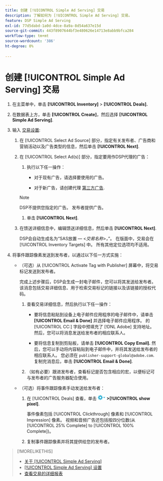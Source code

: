 ```yaml
---
title: 创建 [!UICONTROL Simple Ad Serving] 交易
description: 了解如何为 [!UICONTROL Simple Ad Serving] 交易。
feature: DSP Simple Ad Serving
exl-id: 77d5dabd-1a0d-4dce-8a9a-8d54a637e15d
source-git-commit: 443f8907644bf3e480626e14713e8abb9bfca284
workflow-type: tm+mt
source-wordcount: '386'
ht-degree: 0%

---
```


# 创建 [!UICONTROL Simple Ad Serving] 交易

1. 在主菜单中，单击 **[!UICONTROL Inventory]** > **[!UICONTROL Deals].**

1. 在数据表上方，单击 **[!UICONTROL Create]**，然后选择 **[!UICONTROL Simple Ad Serving]**.

1. 输入 [交易设置](simple-deal-settings.md):

   1. 在 [!UICONTROL Select Ad Source] 部分，指定有关发布者、广告商和营销活动以及广告类型的信息，然后单击 **[!UICONTROL Next]**.

   1. 在 [!UICONTROL Select Ad(s)] 部分，指定要用作DSP代理的广告：

      1. 执行以下任一操作：

         * 对于现有广告，请选择要使用的广告。

         * 对于新广告，请创建代理 [第三方广告](/help/dsp/campaign-management/ads/ad-create-multiple.md).
      >[!NOTE]
      > DSP不提供您指定的广告。 发布者提供广告。

      1. 单击 **[!UICONTROL Next]**.
   1. 在馈送详细信息中，编辑馈送详细信息，然后单击 **[!UICONTROL Next]**.

      DSP会自动生成名为“SAS放置 — &lt;*交易名称*>，”。 在版面中，交易会在 [!UICONTROL Inventory Targets] 中。 所有其他定位选项均不适用。



1. 将事件跟踪像素发送到发布者，以通过以下任一方式实施：

   * （可选）从 [!UICONTROL Activate Tag with Publisher] 屏幕中，将交易标记发送到发布者。

      完成上述步骤后，DSP会生成一封电子邮件，您可以将其发送给发布者。 该消息包括交易详细信息、用于检索交易标记的链接以及该链接的授权代码。

      1. 查看交易详细信息，然后执行以下任一操作：

         * 要将信息粘贴到设备上电子邮件应用程序的电子邮件中，请单击 **[!UICONTROL Email & Done]** 并选择电子邮件应用程序。 的 [!UICONTROL CC:] 字段中预填充了 [!DNL Adobe] 支持地址。 然后，您可以将消息发送给发布者的相应联系人。

         * 要将信息复制到剪贴板，请单击 **[!UICONTROL Copy Email].** 然后，您可以手动将内容粘贴到电子邮件中，并将其发送给发布者的相应联系人。 您必须在 `publisher-support-global@adobe.com`. 复制完消息后，单击 **[!UICONTROL Email & Done]**.
      1. （如有必要）跟进发布者，查看标记是否包含相应的宏，以便标记可与发布者的广告服务器配合使用。
   * （可选）将事件跟踪像素手动发送给发布者：

      1. 在 [!UICONTROL Deals] 查看，单击 ![“选项”菜单](/help/dsp/assets/options-menu.png) **>[!UICONTROL show pixel]**.

         事件像素包括 [!UICONTROL Clickthrough] 像素和 [!UICONTROL Impression] 像素。 视频和音频广告还包括按四分位数(从 [!UICONTROL 25% Complete] to [!UICONTROL 100% Complete])。

      1. 复制事件跟踪像素并将其提供给您的发布者。



>[!MORELIKETHIS]
>
>* [关于 [!UICONTROL Simple Ad Serving]](simple-deal-about.md)
>* [[!UICONTROL Simple Ad Serving] 设置](simple-deal-settings.md)
>* [查看交易的详细报表](/help/dsp/inventory/deal-view-report.md)


<!-- add back when reimplemented:
>* [View Event-Tracking Pixels for a [!UICONTROL Simple Ad Serving] Deal](simple-deal-show-pixels.md)
-->
